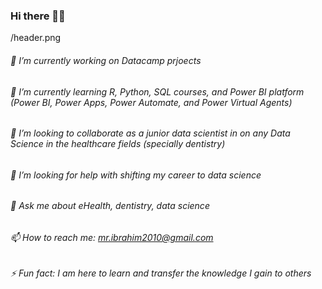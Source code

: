 ### Hi there 👋🦷

/header.png

###### 🔭 I’m currently working on Datacamp prjoects 
###### 🌱 I’m currently learning R, Python, SQL courses, and Power BI platform (Power BI, Power Apps, Power Automate, and Power Virtual Agents)
###### 👯 I’m looking to collaborate as a junior data scientist in on any Data Science in the healthcare fields (specially dentistry)
###### 🤔 I’m looking for help with shifting my career to data science 
###### 💬 Ask me about eHealth, dentistry, data science
###### 📫 How to reach me: mr.ibrahim2010@gmail.com
###### ⚡ Fun fact: I am here to learn and transfer the knowledge I gain to others



<!--

**mthibrahim/mthibrahim** is a ✨ _special_ ✨ repository because its `README.md` (this file) appears on your GitHub profile.

-->

